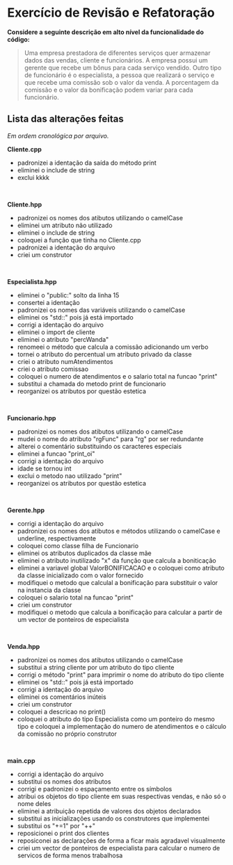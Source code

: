 # Exercício de Revisão e Refatoração

**Considere a seguinte descrição em alto nível da funcionalidade do código:**  
> Uma empresa prestadora de diferentes serviços quer armazenar dados das vendas, cliente e funcionários. A empresa possui um gerente que recebe um bônus para cada serviço vendido. Outro tipo de funcionário é o especialista, a pessoa que realizará o serviço e que recebe uma comissão sob o valor da venda. A porcentagem da comissão e o valor da bonificação podem variar para cada funcionário.

## Lista das alterações feitas
*Em ordem cronológica por arquivo.*

**Cliente.cpp**
- padronizei a identação da saída do método print
- eliminei o include de string
- exclui kkkk

<br>

**Cliente.hpp**
- padronizei os nomes dos atibutos utilizando o camelCase
- eliminei um atributo não utilizado
- eliminei o include de string
- coloquei a função que tinha no Cliente.cpp
- padronizei a identação do arquivo
- criei um construtor

<br>

**Especialista.hpp**
- eliminei o "public:" solto da linha 15
- consertei a identação 
- padronizei os nomes das variáveis utilizando o camelCase
- eliminei os "std::" pois já está importado
- corrigi a identação do arquivo
- eliminei o import de cliente
- eliminei o atributo "percWanda"
- renomeei o método que calcula a comissão adicionando um verbo
- tornei o atributo do percentual um atributo privado da classe 
- criei o atributo numAtendimentos
- criei o atributo comissao
- coloquei o numero de atendimentos e o salario total na funcao "print"
- substitui a chamada do metodo print de funcionario
- reorganizei os atributos por questão estetica

<br>

**Funcionario.hpp**
- padronizei os nomes dos atibutos utilizando o camelCase
- mudei o nome do atributo "rgFunc" para "rg" por ser redundante
- alterei o comentário substituindo os caracteres especiais
- eliminei a funcao "print_oi"
- corrigi a identação do arquivo
- idade se tornou int
- exclui o metodo nao utilizado "print"
- reorganizei os atributos por questão estetica

<br>

**Gerente.hpp**
- corrigi a identação do arquivo
- padronizei os nomes dos atibutos e métodos utilizando o camelCase e underline, respectivamente
- coloquei como classe filha de Funcionario
- eliminei os atributos duplicados da classe mãe
- eliminei o atributo inutilizado "x" da função que calcula a boniticação
- eliminei a variavel global ValorBONIFICACAO e o coloquei como atributo da classe inicializado com o valor fornecido
- modifiquei o metodo que calculal a bonificação para substituir o valor na instancia da classe 
- coloquei o salario total na funcao "print"
- criei um construtor
- modifiquei o metodo que calcula a bonificação para calcular a partir de um vector de ponteiros de especialista

<br>

**Venda.hpp**
- padronizei os nomes dos atibutos utilizando o camelCase
- substitui a string cliente por um atributo do tipo cliente
- corrigi o método "print" para imprimir o nome do atributo do tipo cliente
- eliminei os "std::" pois já está importado
- corrigi a identação do arquivo
- eliminei os comentários inúteis
- criei um construtor
- coloquei a descricao no print()
- coloquei o atributo do tipo Especialista como um ponteiro do mesmo tipo e coloquei a implementação do numero de atendimentos e o cálculo da comissão no próprio construtor

<br>

**main.cpp**
- corrigi a identação do arquivo
- substitui os nomes dos atributos
- corrigi e padronizei o espaçamento entre os símbolos 
- atribui os objetos do tipo cliente em suas respectivas vendas, e não só o nome deles
- eliminei a atribuição repetida de valores dos objetos declarados
- substitui as inicializações usando os construtores que implementei
- substitui os "+=1" por "++"
- reposicionei o print dos clientes
- reposiconei as declarações de forma a ficar mais agradavel visualmente
- criei um vector de ponteiros de especialista para calcular o numero de servicos de forma menos trabalhosa
